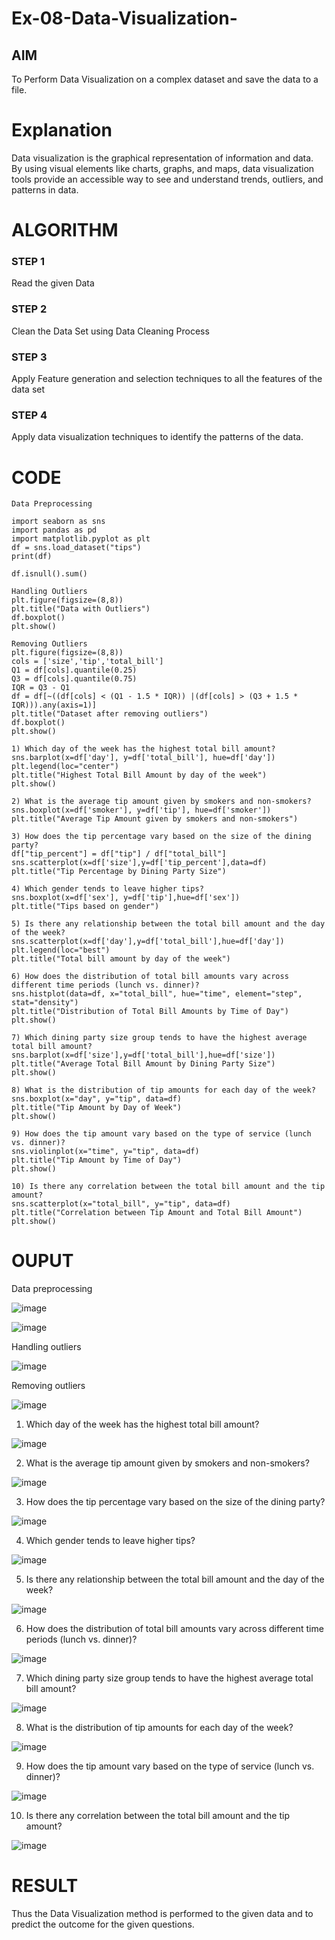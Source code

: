 # Ex-08-Data-Visualization-

## AIM
To Perform Data Visualization on a complex dataset and save the data to a file. 

# Explanation
Data visualization is the graphical representation of information and data. By using visual elements like charts, graphs, and maps, data visualization tools provide an accessible way to see and understand trends, outliers, and patterns in data.

# ALGORITHM
### STEP 1
Read the given Data
### STEP 2
Clean the Data Set using Data Cleaning Process
### STEP 3
Apply Feature generation and selection techniques to all the features of the data set
### STEP 4
Apply data visualization techniques to identify the patterns of the data.


# CODE
```
Data Preprocessing

import seaborn as sns
import pandas as pd
import matplotlib.pyplot as plt
df = sns.load_dataset("tips")
print(df)

df.isnull().sum()

Handling Outliers
plt.figure(figsize=(8,8))
plt.title("Data with Outliers")
df.boxplot()
plt.show()

Removing Outliers
plt.figure(figsize=(8,8))
cols = ['size','tip','total_bill']
Q1 = df[cols].quantile(0.25)
Q3 = df[cols].quantile(0.75)
IQR = Q3 - Q1
df = df[~((df[cols] < (Q1 - 1.5 * IQR)) |(df[cols] > (Q3 + 1.5 * IQR))).any(axis=1)]
plt.title("Dataset after removing outliers")
df.boxplot()
plt.show()

1) Which day of the week has the highest total bill amount?
sns.barplot(x=df['day'], y=df['total_bill'], hue=df['day'])
plt.legend(loc="center")
plt.title("Highest Total Bill Amount by day of the week")
plt.show()

2) What is the average tip amount given by smokers and non-smokers?
sns.boxplot(x=df['smoker'], y=df['tip'], hue=df['smoker'])
plt.title("Average Tip Amount given by smokers and non-smokers")

3) How does the tip percentage vary based on the size of the dining party?
df["tip_percent"] = df["tip"] / df["total_bill"]
sns.scatterplot(x=df['size'],y=df['tip_percent'],data=df)
plt.title("Tip Percentage by Dining Party Size")

4) Which gender tends to leave higher tips?
sns.boxplot(x=df['sex'], y=df['tip'],hue=df['sex'])
plt.title("Tips based on gender")

5) Is there any relationship between the total bill amount and the day of the week?
sns.scatterplot(x=df['day'],y=df['total_bill'],hue=df['day'])
plt.legend(loc="best")
plt.title("Total bill amount by day of the week")

6) How does the distribution of total bill amounts vary across different time periods (lunch vs. dinner)?
sns.histplot(data=df, x="total_bill", hue="time", element="step", stat="density")
plt.title("Distribution of Total Bill Amounts by Time of Day")
plt.show()

7) Which dining party size group tends to have the highest average total bill amount?
sns.barplot(x=df['size'],y=df['total_bill'],hue=df['size'])
plt.title("Average Total Bill Amount by Dining Party Size")
plt.show()

8) What is the distribution of tip amounts for each day of the week?
sns.boxplot(x="day", y="tip", data=df)
plt.title("Tip Amount by Day of Week")
plt.show()

9) How does the tip amount vary based on the type of service (lunch vs. dinner)?
sns.violinplot(x="time", y="tip", data=df)
plt.title("Tip Amount by Time of Day")
plt.show()

10) Is there any correlation between the total bill amount and the tip amount?
sns.scatterplot(x="total_bill", y="tip", data=df)
plt.title("Correlation between Tip Amount and Total Bill Amount")
plt.show()
```

# OUPUT
Data preprocessing

![image](https://github.com/swathidd/Ex-08-Data-Visualization_1/assets/121300272/7391e6f9-1cab-4842-b22c-eba5deffca4f)

![image](https://github.com/swathidd/Ex-08-Data-Visualization_1/assets/121300272/16fae79e-2bd6-4a85-9563-a185d9890b7a)

Handling outliers

![image](https://github.com/swathidd/Ex-08-Data-Visualization_1/assets/121300272/074b0419-ddcf-424a-941f-2c39f7feb693)

Removing outliers

![image](https://github.com/swathidd/Ex-08-Data-Visualization_1/assets/121300272/961e4d92-2e0c-4d00-8f0b-6f9a81dfc483)

1) Which day of the week has the highest total bill amount?

![image](https://github.com/swathidd/Ex-08-Data-Visualization_1/assets/121300272/4866a4e1-86a8-4ce3-bacf-25a14bcf204d)

2) What is the average tip amount given by smokers and non-smokers?

![image](https://github.com/swathidd/Ex-08-Data-Visualization_1/assets/121300272/9ad7eeac-5d10-4dc3-a39f-87f34b6c6b85)

3) How does the tip percentage vary based on the size of the dining party?

![image](https://github.com/swathidd/Ex-08-Data-Visualization_1/assets/121300272/5b07bd25-3480-4f2d-ba03-dc6bd0522fb8)

4) Which gender tends to leave higher tips?

![image](https://github.com/swathidd/Ex-08-Data-Visualization_1/assets/121300272/c389f0d9-ee42-44d1-9cae-1a4970b44222)

5) Is there any relationship between the total bill amount and the day of the week?

 ![image](https://github.com/swathidd/Ex-08-Data-Visualization_1/assets/121300272/815621a1-0f33-4bb9-847d-7604d8187b0a)
 
 6) How does the distribution of total bill amounts vary across different time periods (lunch vs. dinner)?
 
 ![image](https://github.com/swathidd/Ex-08-Data-Visualization_1/assets/121300272/5e1273a4-fad6-4e60-b0ff-d35919833d5e)
 
 7) Which dining party size group tends to have the highest average total bill amount?
 
 ![image](https://github.com/swathidd/Ex-08-Data-Visualization_1/assets/121300272/32e6b2cf-9b5a-4149-9e71-a5a4960456d8)
 
 
8) What is the distribution of tip amounts for each day of the week?

![image](https://github.com/swathidd/Ex-08-Data-Visualization_1/assets/121300272/d4723c11-2614-4477-8aa5-3468e915c31a)

9) How does the tip amount vary based on the type of service (lunch vs. dinner)?

![image](https://github.com/swathidd/Ex-08-Data-Visualization_1/assets/121300272/1587873e-02d0-4abd-91b6-6766d9e65f4d)

10) Is there any correlation between the total bill amount and the tip amount?

![image](https://github.com/swathidd/Ex-08-Data-Visualization_1/assets/121300272/ccfcb302-88e2-4765-9636-3a88b90a5dc3)

# RESULT
Thus the Data Visualization method is performed to the given data and to predict the outcome for the given questions.







